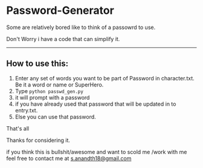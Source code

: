 # Password-Generator

Some are relatively bored like to think of a passowrd to use.

Don't Worry i have a code that can simplify it.

--------------------
How to use this:
--------------------
1. Enter any set of words you want to be part of Password in character.txt. Be it a word or name or SuperHero.
2. Type
   ```python passwd_gen.py```
3. it will prompt with a password 
4. if you have already used that password that will be updated in to entry.txt.
5. Else you can use that password.


That's all

Thanks for considering it.

if you think this is bullshit/awesome and want to scold me /work with me feel free to contact me at s.anandth18@gmail.com
